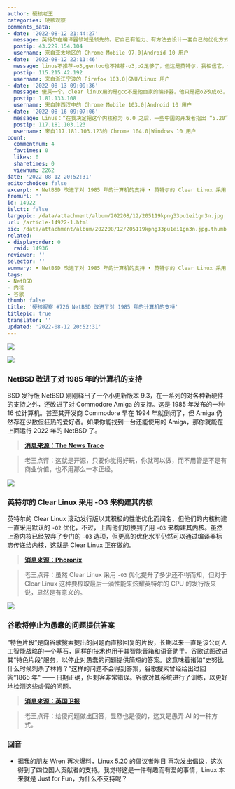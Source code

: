 ```yaml
---
author: 硬核老王
categories: 硬核观察
comments_data:
- date: '2022-08-12 21:44:27'
  message: 英特尔在编译器领域是领先的。它自己有能力、有方法去设计一套自己的优化方式。因此采用O3我觉得是不足为奇的。
  postip: 43.229.154.104
  username: 来自亚太地区的 Chrome Mobile 97.0|Android 10 用户
- date: '2022-08-12 22:11:46'
  message: linus不推荐-o3,gentoo也不推荐-o3,o2足够了，但这是英特尔，我相信它，包括amd.
  postip: 115.215.42.192
  username: 来自浙江宁波的 Firefox 103.0|GNU/Linux 用户
- date: '2022-08-13 09:09:36'
  message: 傻屌一个。clear linux用的是gcc不是他自家的编译器。他只是把o2改成o3。其他什么也没做
  postip: 1.81.133.108
  username: 来自陕西汉中的 Chrome Mobile 103.0|Android 10 用户
- date: '2022-08-16 09:07:06'
  message: Linus：“在我决定把这个内核称为 6.0 之后，一些中国的开发者指出 “5.20” 是更好的版本号。如果你愿意把它叫做 “Linux 5.20”，也可以继续这么叫。”
  postip: 117.181.103.123
  username: 来自117.181.103.123的 Chrome 104.0|Windows 10 用户
count:
  commentnum: 4
  favtimes: 0
  likes: 0
  sharetimes: 0
  viewnum: 2262
date: '2022-08-12 20:52:31'
editorchoice: false
excerpt: • NetBSD 改进了对 1985 年的计算机的支持 • 英特尔的 Clear Linux 采用 -O3 来构建其内核 • 谷歌将停止为愚蠢的问题提供答案
fromurl: ''
id: 14922
islctt: false
largepic: /data/attachment/album/202208/12/205119kpng33pu1ei1gn3n.jpg
url: /article-14922-1.html
pic: /data/attachment/album/202208/12/205119kpng33pu1ei1gn3n.jpg.thumb.jpg
related:
- displayorder: 0
  raid: 14936
reviewer: ''
selector: ''
summary: • NetBSD 改进了对 1985 年的计算机的支持 • 英特尔的 Clear Linux 采用 -O3 来构建其内核 • 谷歌将停止为愚蠢的问题提供答案
tags:
- NetBSD
- 内核
- 谷歌
thumb: false
title: '硬核观察 #726 NetBSD 改进了对 1985 年的计算机的支持'
titlepic: true
translator: ''
updated: '2022-08-12 20:52:31'
---
```


![](/data/attachment/album/202208/12/205119kpng33pu1ei1gn3n.jpg)


![](/data/attachment/album/202208/12/205134muvx2bmnb848xax3.jpg)


### NetBSD 改进了对 1985 年的计算机的支持


BSD 发行版 NetBSD 刚刚释出了一个小更新版本 9.3，在一系列的对各种新硬件的支持之外，还改进了对 Commodore Amiga 的支持。这是 1985 年发布的一种 16 位计算机。甚至其开发商 Commodore 早在 1994 年就倒闭了，但 Amiga 仍然存在少数但狂热的爱好者。如果你能找到一台还能使用的 Amiga，那你就能在上面运行 2022 年的 NetBSD 了。



> 
> **[消息来源：The News Trace](https://thenewstrace.com/netbsd-an-operating-system-that-is-serious-about-being-cross-platform-now-improves-its-support-for-the-commodore-amiga-1985/243892/)**
> 
> 
> 



> 
> 老王点评：这就是开源，只要你觉得好玩，你就可以做，而不用管是不是有商业价值，也不用那么一本正经。
> 
> 
> 


![](/data/attachment/album/202208/12/205145ho7qbbn2zzb95o65.jpg)


### 英特尔的 Clear Linux 采用 -O3 来构建其内核


英特尔的 Clear Linux 滚动发行版以其积极的性能优化而闻名，但他们的内核构建一直采用默认的 `-O2` 优化，不过，上周他们切换到了用 `-O3` 来构建其内核。虽然上游内核已经放弃了专门的 `-O3` 选项，但更高的优化水平仍然可以通过编译器标志传递给内核，这就是 Clear Linux 正在做的。



> 
> **[消息来源：Phoronix](https://www.phoronix.com/news/Clear-Linux-O3-Kernel)**
> 
> 
> 



> 
> 老王点评：虽然 Clear Linux 采用 `-O3` 优化提升了多少还不得而知，但对于 Clear Linux 这种要榨取最后一滴性能来炫耀英特尔的 CPU 的发行版来说，显然是有意义的。
> 
> 
> 


![](/data/attachment/album/202208/12/205158wdvds2wecizlwsf9.jpg)


### 谷歌将停止为愚蠢的问题提供答案


“特色片段”是向谷歌搜索提出的问题而直接回复的片段，长期以来一直是该公司人工智能战略的一个基石，同样的技术也用于其智能音箱和语音助手。谷歌试图改进其“特色片段”服务，以停止对愚蠢的问题提供简短的答案。这意味着诸如“史努比什么时候刺杀了林肯？”这样的问题不会得到答案，谷歌搜索曾经给出过回答“1865 年" —— 日期正确，但刺客非常错误。谷歌对其系统进行了训练，以更好地检测这些虚假的问题。



> 
> **[消息来源：英国卫报](https://www.theguardian.com/technology/2022/aug/11/data-void-google-to-stop-giving-answers-to-silly-questions)**
> 
> 
> 



> 
> 老王点评：给傻问题做出回答，显然也是傻的，这又是愚弄 AI 的一种方式。
> 
> 
> 


### 回音


* 据我的朋友 Wren 再次爆料，[Linux 5.20](/article-14903-1.html) 的倡议者昨日 [再次发出倡议](https://lore.kernel.org/lkml/61d77412-af1a-5b00-9754-f156b1c63a74@gmail.com/)，这次得到了四位国人贡献者的支持。我觉得这是一件有趣而有爱的事情，Linux 本来就是 Just for Fun，为什么不支持呢？
